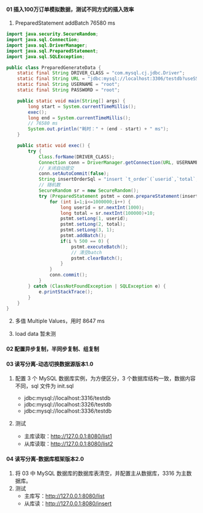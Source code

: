 #### 01 插入100万订单模拟数据，测试不同方式的插入效率

1. PreparedStatement addBatch 76580 ms 
``` java
import java.security.SecureRandom;
import java.sql.Connection;
import java.sql.DriverManager;
import java.sql.PreparedStatement;
import java.sql.SQLException;

public class PreparedGenerateData {
    static final String DRIVER_CLASS = "com.mysql.cj.jdbc.Driver";
    static final String URL = "jdbc:mysql://localhost:3306/testdb?useSSL=false";
    static final String USERNAME = "root";
    static final String PASSWORD = "root";

    public static void main(String[] args) {
        long start = System.currentTimeMillis();
        exec();
        long end = System.currentTimeMillis();
        // 76580 ms
        System.out.println("耗时：" + (end - start) + " ms");
    }

    public static void exec() {
        try {
            Class.forName(DRIVER_CLASS);
            Connection conn = DriverManager.getConnection(URL, USERNAME, PASSWORD);
            // 关闭自动提交
            conn.setAutoCommit(false);
            String insertOrderSql = "insert `t_order`(`userid`,`total`,`status`) values(?,?,?)";
            // 随机数
            SecureRandom sr = new SecureRandom();
            try (PreparedStatement pstmt = conn.prepareStatement(insertOrderSql)) {
                for (int i=1;i<=1000000;i++) {
                    long userid = sr.nextInt(1000);
                    long total = sr.nextInt(100000)+10;
                    pstmt.setLong(1, userid);
                    pstmt.setLong(2, total);
                    pstmt.setLong(3, 1);
                    pstmt.addBatch();
                    if(i % 500 == 0) {
                        pstmt.executeBatch();
                        // 清空batch
                        pstmt.clearBatch();
                    }
                }
                conn.commit();
            }
        } catch (ClassNotFoundException | SQLException e) {
            e.printStackTrace();
        }
    }
}
```

2. 多值 Multiple Values，用时 8647 ms

3. load data 暂未测

#### 02 配置异步复制，半同步复制、组复制


#### 03 读写分离-动态切换数据源版本1.0

1. 配置 3 个 MySQL 数据库实例，为方便区分，3 个数据库结构一致，数据内容不同，sql 文件为 init.sql
	* jdbc:mysql://localhost:3316/testdb
	* jdbc:mysql://localhost:3326/testdb
	* jdbc:mysql://localhost:3336/testdb

2. 测试
	* 主库读取：http://127.0.0.1:8080/list1
	* 从库读取：http://127.0.0.1:8080/list2

#### 04 读写分离-数据库框架版本2.0

1. 将 03 中 MySQL 数据库的数据库表清空，并配置主从数据库，3316 为主数据库。
2. 测试
	* 主库写：http://127.0.0.1:8080/list
	* 从库读：http://127.0.0.1:8080/insert

